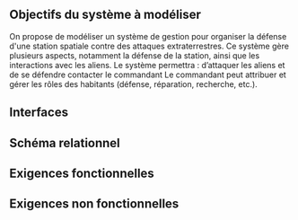 ## Objectifs du système à modéliser

On propose de modéliser un système de gestion pour organiser la défense d'une station spatiale contre des attaques extraterrestres. Ce système gère plusieurs aspects, notamment la défense de la station, ainsi que les interactions avec les aliens.
Le système permettra :
d’attaquer les aliens et de se défendre
contacter le commandant
Le commandant peut attribuer et gérer les rôles des habitants (défense, réparation, recherche, etc.).

## Interfaces
## Schéma relationnel
## Exigences fonctionnelles
## Exigences non fonctionnelles
